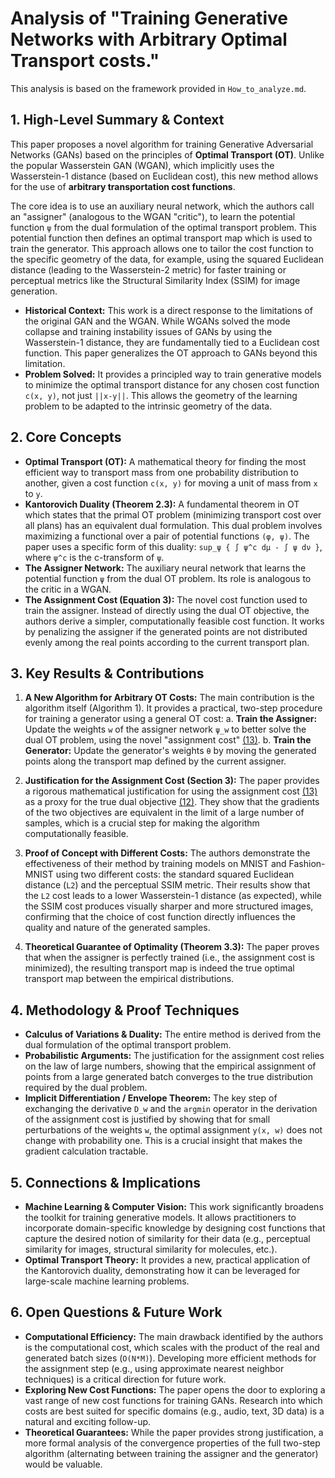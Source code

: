 # Analysis of "Training Generative Networks with Arbitrary Optimal Transport costs."

This analysis is based on the framework provided in `How_to_analyze.md`.

## 1. High-Level Summary & Context

This paper proposes a novel algorithm for training Generative Adversarial Networks (GANs) based on the principles of **Optimal Transport (OT)**. Unlike the popular Wasserstein GAN (WGAN), which implicitly uses the Wasserstein-1 distance (based on Euclidean cost), this new method allows for the use of **arbitrary transportation cost functions**.

The core idea is to use an auxiliary neural network, which the authors call an "assigner" (analogous to the WGAN "critic"), to learn the potential function `ψ` from the dual formulation of the optimal transport problem. This potential function then defines an optimal transport map which is used to train the generator. This approach allows one to tailor the cost function to the specific geometry of the data, for example, using the squared Euclidean distance (leading to the Wasserstein-2 metric) for faster training or perceptual metrics like the Structural Similarity Index (SSIM) for image generation.

- **Historical Context:** This work is a direct response to the limitations of the original GAN and the WGAN. While WGANs solved the mode collapse and training instability issues of GANs by using the Wasserstein-1 distance, they are fundamentally tied to a Euclidean cost function. This paper generalizes the OT approach to GANs beyond this limitation.
- **Problem Solved:** It provides a principled way to train generative models to minimize the optimal transport distance for any chosen cost function `c(x, y)`, not just `||x-y||`. This allows the geometry of the learning problem to be adapted to the intrinsic geometry of the data.

## 2. Core Concepts

- **Optimal Transport (OT):** A mathematical theory for finding the most efficient way to transport mass from one probability distribution to another, given a cost function `c(x, y)` for moving a unit of mass from `x` to `y`.
- **Kantorovich Duality (Theorem 2.3):** A fundamental theorem in OT which states that the primal OT problem (minimizing transport cost over all plans) has an equivalent dual formulation. This dual problem involves maximizing a functional over a pair of potential functions `(φ, ψ)`. The paper uses a specific form of this duality: `sup_ψ { ∫ ψ^c dµ - ∫ ψ dν }`, where `ψ^c` is the c-transform of `ψ`.
- **The Assigner Network:** The auxiliary neural network that learns the potential function `ψ` from the dual OT problem. Its role is analogous to the critic in a WGAN.
- **The Assignment Cost (Equation 3):** The novel cost function used to train the assigner. Instead of directly using the dual OT objective, the authors derive a simpler, computationally feasible cost function. It works by penalizing the assigner if the generated points are not distributed evenly among the real points according to the current transport plan.

## 3. Key Results & Contributions

1.  **A New Algorithm for Arbitrary OT Costs:** The main contribution is the algorithm itself (Algorithm 1). It provides a practical, two-step procedure for training a generator using a general OT cost:
    a.  **Train the Assigner:** Update the weights `w` of the assigner network `ψ_w` to better solve the dual OT problem, using the novel "assignment cost" [\(13\)](#page-6-1).
    b.  **Train the Generator:** Update the generator's weights `θ` by moving the generated points along the transport map defined by the current assigner.

2.  **Justification for the Assignment Cost (Section 3):** The paper provides a rigorous mathematical justification for using the assignment cost [\(13\)](#page-6-1) as a proxy for the true dual objective [\(12\)](#page-6-0). They show that the gradients of the two objectives are equivalent in the limit of a large number of samples, which is a crucial step for making the algorithm computationally feasible.

3.  **Proof of Concept with Different Costs:** The authors demonstrate the effectiveness of their method by training models on MNIST and Fashion-MNIST using two different costs: the standard squared Euclidean distance (`L2`) and the perceptual SSIM metric. Their results show that the `L2` cost leads to a lower Wasserstein-1 distance (as expected), while the SSIM cost produces visually sharper and more structured images, confirming that the choice of cost function directly influences the quality and nature of the generated samples.

4.  **Theoretical Guarantee of Optimality (Theorem 3.3):** The paper proves that when the assigner is perfectly trained (i.e., the assignment cost is minimized), the resulting transport map is indeed the true optimal transport map between the empirical distributions.

## 4. Methodology & Proof Techniques

- **Calculus of Variations & Duality:** The entire method is derived from the dual formulation of the optimal transport problem.
- **Probabilistic Arguments:** The justification for the assignment cost relies on the law of large numbers, showing that the empirical assignment of points from a large generated batch converges to the true distribution required by the dual problem.
- **Implicit Differentiation / Envelope Theorem:** The key step of exchanging the derivative `D_w` and the `argmin` operator in the derivation of the assignment cost is justified by showing that for small perturbations of the weights `w`, the optimal assignment `y(x, w)` does not change with probability one. This is a crucial insight that makes the gradient calculation tractable.

## 5. Connections & Implications

- **Machine Learning & Computer Vision:** This work significantly broadens the toolkit for training generative models. It allows practitioners to incorporate domain-specific knowledge by designing cost functions that capture the desired notion of similarity for their data (e.g., perceptual similarity for images, structural similarity for molecules, etc.).
- **Optimal Transport Theory:** It provides a new, practical application of the Kantorovich duality, demonstrating how it can be leveraged for large-scale machine learning problems.

## 6. Open Questions & Future Work

- **Computational Efficiency:** The main drawback identified by the authors is the computational cost, which scales with the product of the real and generated batch sizes (`O(N*M)`). Developing more efficient methods for the assignment step (e.g., using approximate nearest neighbor techniques) is a critical direction for future work.
- **Exploring New Cost Functions:** The paper opens the door to exploring a vast range of new cost functions for training GANs. Research into which costs are best suited for specific domains (e.g., audio, text, 3D data) is a natural and exciting follow-up.
- **Theoretical Guarantees:** While the paper provides strong justification, a more formal analysis of the convergence properties of the full two-step algorithm (alternating between training the assigner and the generator) would be valuable.